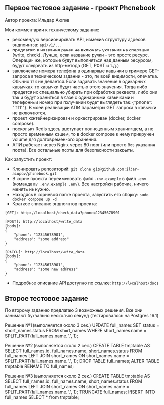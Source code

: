 ## Первое тестовое задание - проект Phonebook

Автор проекта: Ильдар Аюпов

Мои комментарии к техническому заданию:
- рекомендую версионировать API, изменив структуру адресов эндпоинтов: ```api/v1/...```
- предлагаю в названия ручек не включать указания на операции (write, check). Лучше, если название ручки - это просто ресурс. Операции же, которые будут выполняться над данным ресурсом, будут следовать из http-метода (GET, POST и т.д.)
- заключение номера телефона в одинарные кавычки в примере GET-запроса в техническом задании - это, по всей видимости, опечатка. Обычно так не делается. Если задавать значение в одинарных кавычках, то кавычки будут частью этого значения. Тогда либо придется их специально убирать при обработке реквеста, либо они так и будут храниться в базе с одинарными кавычками и телефонный номер при получении будет выглядеть так: {"phone": "'111'"}. В моей реализации АПИ параметры GET запроса в кавычки не включаются.
- проект контейнеризирован и оркестрирован (docker, docker compose).
- поскольку Redis здесь выступает полноценным хранилищем, а не просто временным кэшем, то в docker compose к нему прикручен volume для долговременного хранения.
- АПИ работает через Nginx через 80 порт (или просто без указания порта). Все остальные порты для безопасности закрыты.

Как запустить проект:
- Клонировать репозиторий:
```git clone git@github.com:ildar-aiupov/phonebook.git```
- В корне проекта переименовать файл `.env.example` в файл `.env` (команда `mv .env.example .env`). Все настройки рабочие, ничего менять не нужно.
- Находясь в корневой папке проекта, запустить его сборку:
```sudo docker compose up -d```
- Краткое описание эндпоинтов проекта:
```
[GET]: http://localhost/check_data?phone=12345678901
```
```
[POST]: http://localhost/write_data
[body]:
{
    "phone": "12345678901",
    "address": "some address"
}
```
```
[PATCH]: http://localhost/write_data
[body]:
{
    "phone": "12345678901",
    "address": "some new address"
}
```
- Подробное описание API доступно по ссылке:
```http://localhost/docs```


## Второе тестовое задание

По второму заданию предлагаю 3 возможных решения. Все они занимают буквально несколько секунд (тестировалось на Postgres 16.1)

Решение №1 (выполняется около 3 сек.)
UPDATE full_names
SET status = short_names.status
FROM short_names
WHERE short_names.name = SPLIT_PART(full_names.name, '.', 1);

Решение №2 (выполняется около 2 сек.)
CREATE TABLE tmptable AS
SELECT full_names.id, full_names.name, short_names.status
FROM full_names
LEFT JOIN short_names ON short_names.name = SPLIT_PART(full_names.name, '.', 1);
DROP TABLE full_names;
ALTER TABLE tmptable RENAME TO full_names;

Решение №3 (выполняется около 2 сек.)
CREATE TABLE tmptable AS
SELECT full_names.id, full_names.name, short_names.status
FROM full_names
LEFT JOIN short_names ON short_names.name = SPLIT_PART(full_names.name, '.', 1);
TRUNCATE full_names;
INSERT INTO full_names SELECT * from tmptable;

